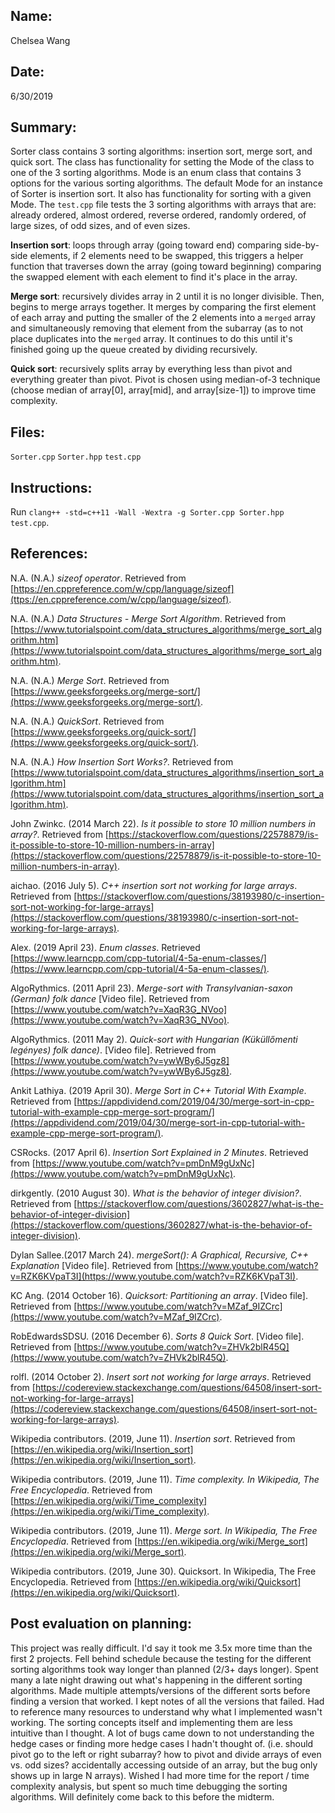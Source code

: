 ## Name:
Chelsea Wang

## Date:
6/30/2019

## Summary:
Sorter class contains 3 sorting algorithms: insertion sort, merge sort, and quick sort. The class has functionality for setting the Mode of the class to one of the 3 sorting algorithms. Mode is an enum class that contains 3 options for the various sorting algorithms. The default Mode for an instance of Sorter is insertion sort. It also has functionality for sorting with a given Mode. The `test.cpp` file tests the 3 sorting algorithms with arrays that are: already ordered, almost ordered, reverse ordered, randomly ordered, of large sizes, of odd sizes, and of even sizes.

**Insertion sort**: loops through array (going toward end) comparing side-by-side elements, if 2 elements need to be swapped, this triggers a helper function that traverses down the array (going toward beginning) comparing the swapped element with each element to find it's place in the array.

**Merge sort**: recursively divides array in 2 until it is no longer divisible. Then, begins to merge arrays together. It merges by comparing the first element of each array and putting the smaller of the 2 elements into a `merged` array and simultaneously removing that element from the subarray (as to not place duplicates into the `merged` array. It continues to do this until it's finished going up the queue created by dividing recursively.

**Quick sort**: recursively splits array by everything less than pivot and everything greater than pivot. Pivot is chosen using median-of-3 technique (choose median of array[0], array[mid], and array[size-1]) to improve time complexity. 

## Files:
`Sorter.cpp` `Sorter.hpp` `test.cpp`

## Instructions:
Run `clang++ -std=c++11 -Wall -Wextra -g Sorter.cpp Sorter.hpp test.cpp`.

## References:

N.A. (N.A.) *sizeof operator*. Retrieved from [https://en.cppreference.com/w/cpp/language/sizeof](ttps://en.cppreference.com/w/cpp/language/sizeof).

N.A. (N.A.) *Data Structures - Merge Sort Algorithm*. Retrieved from [https://www.tutorialspoint.com/data_structures_algorithms/merge_sort_algorithm.htm](https://www.tutorialspoint.com/data_structures_algorithms/merge_sort_algorithm.htm).

N.A. (N.A.) *Merge Sort*. Retrieved from [https://www.geeksforgeeks.org/merge-sort/](https://www.geeksforgeeks.org/merge-sort/).

N.A. (N.A.) *QuickSort*. Retrieved from [https://www.geeksforgeeks.org/quick-sort/](https://www.geeksforgeeks.org/quick-sort/).

N.A. (N.A.) *How Insertion Sort Works?*. Retrieved from [https://www.tutorialspoint.com/data_structures_algorithms/insertion_sort_algorithm.htm](https://www.tutorialspoint.com/data_structures_algorithms/insertion_sort_algorithm.htm).

John Zwinkc. (2014 March 22). *Is it possible to store 10 million numbers in array?*. Retrieved from [https://stackoverflow.com/questions/22578879/is-it-possible-to-store-10-million-numbers-in-array](https://stackoverflow.com/questions/22578879/is-it-possible-to-store-10-million-numbers-in-array).

aichao. (2016 July 5). *C++ insertion sort not working for large arrays*. Retrieved from [https://stackoverflow.com/questions/38193980/c-insertion-sort-not-working-for-large-arrays](https://stackoverflow.com/questions/38193980/c-insertion-sort-not-working-for-large-arrays).

Alex. (2019 April 23). *Enum classes*. Retrieved [https://www.learncpp.com/cpp-tutorial/4-5a-enum-classes/](https://www.learncpp.com/cpp-tutorial/4-5a-enum-classes/).

AlgoRythmics. (2011 April 23). *Merge-sort with Transylvanian-saxon (German) folk dance* [Video file]. Retrieved from [https://www.youtube.com/watch?v=XaqR3G_NVoo](https://www.youtube.com/watch?v=XaqR3G_NVoo).

AlgoRythmics. (2011 May 2). *Quick-sort with Hungarian (Küküllőmenti legényes) folk dance)*. [Video file]. Retrieved from [https://www.youtube.com/watch?v=ywWBy6J5gz8](https://www.youtube.com/watch?v=ywWBy6J5gz8).

Ankit Lathiya. (2019 April 30). *Merge Sort in C++ Tutorial With Example*. Retrieved from [https://appdividend.com/2019/04/30/merge-sort-in-cpp-tutorial-with-example-cpp-merge-sort-program/](https://appdividend.com/2019/04/30/merge-sort-in-cpp-tutorial-with-example-cpp-merge-sort-program/).

CSRocks. (2017 April 6). *Insertion Sort Explained in 2 Minutes*. Retrieved from [https://www.youtube.com/watch?v=pmDnM9gUxNc](https://www.youtube.com/watch?v=pmDnM9gUxNc).

dirkgently. (2010 August 30). *What is the behavior of integer division?*. Retrieved from [https://stackoverflow.com/questions/3602827/what-is-the-behavior-of-integer-division](https://stackoverflow.com/questions/3602827/what-is-the-behavior-of-integer-division).

Dylan Sallee.(2017 March 24). *mergeSort(): A Graphical, Recursive, C++ Explanation* [Video file]. Retrieved from [https://www.youtube.com/watch?v=RZK6KVpaT3I](https://www.youtube.com/watch?v=RZK6KVpaT3I).

KC Ang. (2014 October 16). *Quicksort: Partitioning an array*. [Video file]. Retrieved from [https://www.youtube.com/watch?v=MZaf_9IZCrc](https://www.youtube.com/watch?v=MZaf_9IZCrc).

RobEdwardsSDSU. (2016 December 6). *Sorts 8 Quick Sort*. [Video file]. Retrieved from [https://www.youtube.com/watch?v=ZHVk2blR45Q](https://www.youtube.com/watch?v=ZHVk2blR45Q).

rolfl. (2014 October 2). *Insert sort not working for large arrays*. Retrieved from [https://codereview.stackexchange.com/questions/64508/insert-sort-not-working-for-large-arrays](https://codereview.stackexchange.com/questions/64508/insert-sort-not-working-for-large-arrays).

Wikipedia contributors. (2019, June 11). *Insertion sort*. Retrieved from [https://en.wikipedia.org/wiki/Insertion_sort](https://en.wikipedia.org/wiki/Insertion_sort).

Wikipedia contributors. (2019, June 11). *Time complexity. In Wikipedia, The Free Encyclopedia*. Retrieved from [https://en.wikipedia.org/wiki/Time_complexity](https://en.wikipedia.org/wiki/Time_complexity).

Wikipedia contributors. (2019, June 11). *Merge sort. In Wikipedia, The Free Encyclopedia*. Retrieved from [https://en.wikipedia.org/wiki/Merge_sort](https://en.wikipedia.org/wiki/Merge_sort).

Wikipedia contributors. (2019, June 30). Quicksort. In Wikipedia, The Free Encyclopedia. Retrieved from [https://en.wikipedia.org/wiki/Quicksort](https://en.wikipedia.org/wiki/Quicksort).


## Post evaluation on planning:
This project was really difficult. I'd say it took me 3.5x more time than the first 2 projects. Fell behind schedule because the testing for the different sorting algorithms took way longer than planned (2/3+ days longer). Spent many a late night drawing out what's happening in the different sorting algorithms. Made multiple attempts/versions of the different sorts before finding a version that worked. I kept notes of all the versions that failed. Had to reference many resources to understand why what I implemented wasn't working. The sorting concepts itself and implementing them are less intuitive than I thought. A lot of bugs came down to not understanding the hedge cases or finding more hedge cases I hadn't thought of. (i.e. should pivot go to the left or right subarray? how to pivot and divide arrays of even vs. odd sizes? accidentally accessing outside of an array, but the bug only shows up in large N arrays). Wished I had more time for the report / time complexity analysis, but spent so much time debugging the sorting algorithms. Will definitely come back to this before the midterm.